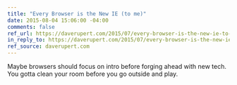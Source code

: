 ```yaml
---
title: "Every Browser is the New IE (to me)"
date: 2015-08-04 15:06:00 -04:00
comments: false
ref_url: https://daverupert.com/2015/07/every-browser-is-the-new-ie-to-me/
in_reply_to: https://daverupert.com/2015/07/every-browser-is-the-new-ie-to-me/
ref_source: daverupert.com
---
```


Maybe browsers should focus on intro before forging ahead with new tech. You gotta clean your room before you go outside and play.